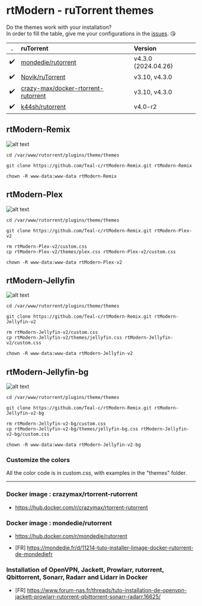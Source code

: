 # rtModern - ruTorrent themes

Do the themes work with your installation?  
In order to fill the table, give me your configurations in the [issues](https://github.com/Teal-c/rtModern-Remix/issues). 😘


 | . | ruTorrent | Version |
 | :---: | :--- | :--- |
 | :heavy_check_mark: | [mondedie/rutorrent](https://github.com/mondediefr/docker-rutorrent)  | v4.3.0 (2024.04.26) |
 | :heavy_check_mark: | [Novik/ruTorrent](https://github.com/Novik/ruTorrent) | v3.10, v4.3.0 |
 | :heavy_check_mark: | [crazy-max/docker-rtorrent-rutorrent](https://github.com/crazy-max/docker-rtorrent-rutorrent) | v3.10, v4.3.0 |
 | :heavy_check_mark: |[k44sh/rutorrent](https://github.com/k44sh/rutorrent)| v4.0-r2 |


## rtModern-Remix

![alt text](https://raw.githubusercontent.com/Teal-c/rtModern-Remix/main/captures/capture-remix.png "demo")

```
cd /var/www/rutorrent/plugins/theme/themes
```

```
git clone https://github.com/Teal-c/rtModern-Remix.git rtModern-Remix
```

```
chown -R www-data:www-data rtModern-Remix
```

## rtModern-Plex

![alt text](https://github.com/Teal-c/rtModern-Remix/blob/main/captures/capure-plex.png "demo")

```
cd /var/www/rutorrent/plugins/theme/themes
```

```
git clone https://github.com/Teal-c/rtModern-Remix.git rtModern-Plex-v2
```
```
rm rtModern-Plex-v2/custom.css
cp rtModern-Plex-v2/themes/plex.css rtModern-Plex-v2/custom.css
```

```
chown -R www-data:www-data rtModern-Plex-v2
```

## rtModern-Jellyfin

![alt text](https://github.com/Teal-c/rtModern-Remix/blob/main/captures/capture-jellyfin.png "demo")

```
cd /var/www/rutorrent/plugins/theme/themes
```

```
git clone https://github.com/Teal-c/rtModern-Remix.git rtModern-Jellyfin-v2
```
```
rm rtModern-Jellyfin-v2/custom.css
cp rtModern-Jellyfin-v2/themes/jellyfin.css rtModern-Jellyfin-v2/custom.css
```

```
chown -R www-data:www-data rtModern-Jellyfin-v2
```

## rtModern-Jellyfin-bg

![alt text](https://github.com/Teal-c/rtModern-Remix/blob/main/captures/capture-jellyfin-bg.jpg "demo")

```
cd /var/www/rutorrent/plugins/theme/themes
```

```
git clone https://github.com/Teal-c/rtModern-Remix.git rtModern-Jellyfin-v2-bg
```
```
rm rtModern-Jellyfin-v2-bg/custom.css
cp rtModern-Jellyfin-v2-bg/themes/jellyfin-bg.css rtModern-Jellyfin-v2-bg/custom.css
```

```
chown -R www-data:www-data rtModern-Jellyfin-v2-bg
```

### Customize the colors

All the color code is in custom.css, with examples in the "themes" folder.


---

### Docker image : crazymax/rtorrent-rutorrent

- https://hub.docker.com/r/crazymax/rtorrent-rutorrent

### Docker image : mondedie/rutorrent

- https://hub.docker.com/r/mondedie/rutorrent

- [FR] https://mondedie.fr/d/11214-tuto-installer-limage-docker-rutorrent-de-mondediefr



### Installation of OpenVPN, Jackett, Prowlarr, rutorrent, Qbittorrent, Sonarr, Radarr and Lidarr in Docker​

- [FR] https://www.forum-nas.fr/threads/tuto-installation-de-openvpn-jackett-prowlarr-rutorrent-qbittorrent-sonarr-radarr.16625/
